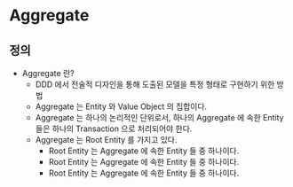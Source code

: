 # Aggregate

## 정의

* Aggregate 란?
  * DDD 에서 전술적 디자인을 통해 도출된 모델을 특정 형태로 구현하기 위한 방법
  * Aggregate 는 Entity 와 Value Object 의 집합이다.
  * Aggregate 는 하나의 논리적인 단위로서, 하나의 Aggregate 에 속한 Entity 들은 하나의 Transaction 으로 처리되어야 한다.
  * Aggregate 는 Root Entity 를 가지고 있다.
    * Root Entity 는 Aggregate 에 속한 Entity 들 중 하나이다.
    * Root Entity 는 Aggregate 에 속한 Entity 들 중 하나이다.
    * Root Entity 는 Aggregate 에 속한 Entity 들 중 하나이다.
